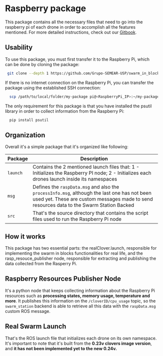 # Raspberry package
This package contains all the necessary files that need to go into the raspberry pi of each drone in order to accomplish all the features mentioned. For more detailed instructions, check out our [Gitbook](https://swarm-in-blocks.gitbook.io/).

## Usability

To use this package, you must first transfer it to the Raspberry Pi, which can be done by cloning the package:
 ```bash
  git clone --depth 1 https://github.com/Grupo-SEMEAR-USP/swarm_in_blocks.git swarm_in_blocks/rasp_pkg

```         
If there is no internet connection on the Raspberry Pi, you can transfer the package using the established SSH connection:            
```bash
  scp /path/to/local/folder/my-package pi@<RaspberryPi_IP>:~/my-package
```


The only requirement for this package is that you have installed the psutil library in order to collect information from the Raspberry Pi:
```bash
  pip install psutil
```

## Organization

Overall it's a simple package that it's organized like following:

| Package | Description |
| ------- | -------- |
| `launch`  | Contains the 2 mentioned launch files that: 1 - Initializes the Raspberry PI node; 2 - Initializes each drones launch inside its namespaces |
| `msg`  |  Defines the `raspData.msg` and also the `processInfo.msg`, although the last one has not been used yet. These are custom messages made to send resources data to the Swarm Station Backed  |
| `src`  |  That's the source directory that contains the script files used to run the Raspberry Pi node |


## How it works

This package has two essential parts: the realClover.launch, responsible for implementing the swarm in blocks functionalities for real life, and the rasp_resouce_publisher node, responsible for extracting and publishing the data collected from the Rasperry Pi.

## Raspberry Resources Publisher Node 
It's a python node that keeps collecting information about the Raspberry Pi resources such as **processing states, memory usage, temperature and more**. It publishes this information on the `/cloverID/cpu_usage` topic, so the `swarm_station` backend is able to retrieve all this data with the `raspData.msg` custom ROS message.

## Real Swarm Launch 
That's the ROS launch file that initializes each drone on its own namespace. It's important to note that it's built from the **0.23v clovers image version**, and **it has not been implemented yet to the new 0.24v.**


